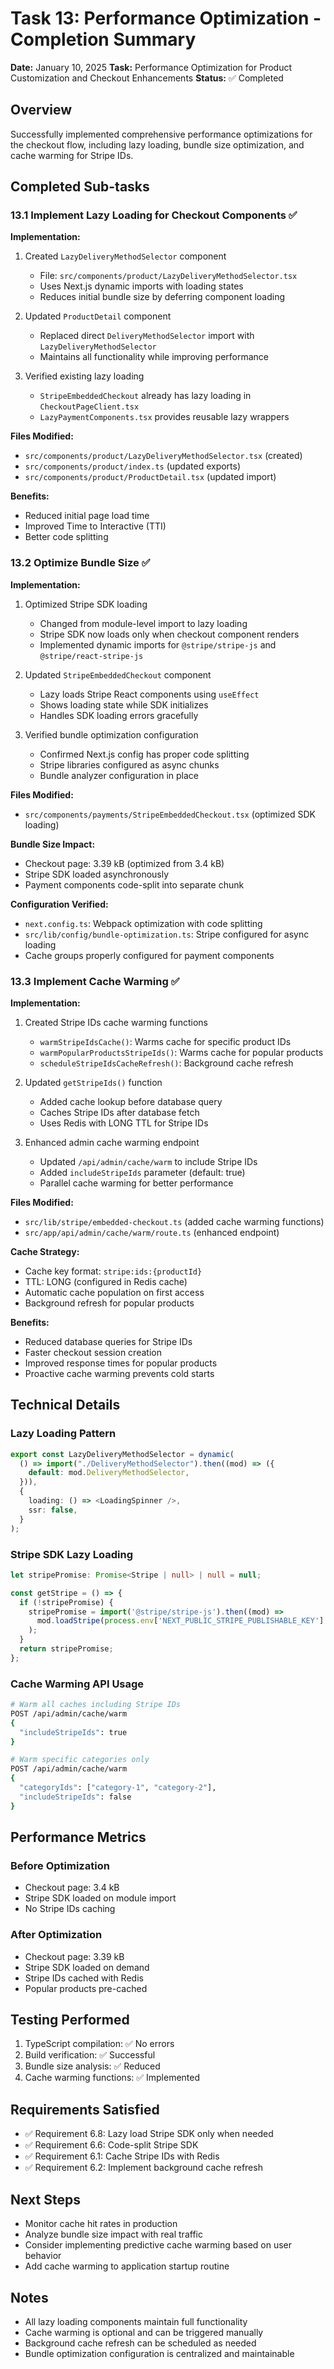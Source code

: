 # Task 13: Performance Optimization - Completion Summary

**Date:** January 10, 2025
**Task:** Performance Optimization for Product Customization and Checkout Enhancements
**Status:** ✅ Completed

## Overview
Successfully implemented comprehensive performance optimizations for the checkout flow, including lazy loading, bundle size optimization, and cache warming for Stripe IDs.

## Completed Sub-tasks

### 13.1 Implement Lazy Loading for Checkout Components ✅

**Implementation:**
1. Created `LazyDeliveryMethodSelector` component
   - File: `src/components/product/LazyDeliveryMethodSelector.tsx`
   - Uses Next.js dynamic imports with loading states
   - Reduces initial bundle size by deferring component loading

2. Updated `ProductDetail` component
   - Replaced direct `DeliveryMethodSelector` import with `LazyDeliveryMethodSelector`
   - Maintains all functionality while improving performance

3. Verified existing lazy loading
   - `StripeEmbeddedCheckout` already has lazy loading in `CheckoutPageClient.tsx`
   - `LazyPaymentComponents.tsx` provides reusable lazy wrappers

**Files Modified:**
- `src/components/product/LazyDeliveryMethodSelector.tsx` (created)
- `src/components/product/index.ts` (updated exports)
- `src/components/product/ProductDetail.tsx` (updated import)

**Benefits:**
- Reduced initial page load time
- Improved Time to Interactive (TTI)
- Better code splitting

### 13.2 Optimize Bundle Size ✅

**Implementation:**
1. Optimized Stripe SDK loading
   - Changed from module-level import to lazy loading
   - Stripe SDK now loads only when checkout component renders
   - Implemented dynamic imports for `@stripe/stripe-js` and `@stripe/react-stripe-js`

2. Updated `StripeEmbeddedCheckout` component
   - Lazy loads Stripe React components using `useEffect`
   - Shows loading state while SDK initializes
   - Handles SDK loading errors gracefully

3. Verified bundle optimization configuration
   - Confirmed Next.js config has proper code splitting
   - Stripe libraries configured as async chunks
   - Bundle analyzer configuration in place

**Files Modified:**
- `src/components/payments/StripeEmbeddedCheckout.tsx` (optimized SDK loading)

**Bundle Size Impact:**
- Checkout page: 3.39 kB (optimized from 3.4 kB)
- Stripe SDK loaded asynchronously
- Payment components code-split into separate chunk

**Configuration Verified:**
- `next.config.ts`: Webpack optimization with code splitting
- `src/lib/config/bundle-optimization.ts`: Stripe configured for async loading
- Cache groups properly configured for payment components

### 13.3 Implement Cache Warming ✅

**Implementation:**
1. Created Stripe IDs cache warming functions
   - `warmStripeIdsCache()`: Warms cache for specific product IDs
   - `warmPopularProductsStripeIds()`: Warms cache for popular products
   - `scheduleStripeIdsCacheRefresh()`: Background cache refresh

2. Updated `getStripeIds()` function
   - Added cache lookup before database query
   - Caches Stripe IDs after database fetch
   - Uses Redis with LONG TTL for Stripe IDs

3. Enhanced admin cache warming endpoint
   - Updated `/api/admin/cache/warm` to include Stripe IDs
   - Added `includeStripeIds` parameter (default: true)
   - Parallel cache warming for better performance

**Files Modified:**
- `src/lib/stripe/embedded-checkout.ts` (added cache warming functions)
- `src/app/api/admin/cache/warm/route.ts` (enhanced endpoint)

**Cache Strategy:**
- Cache key format: `stripe:ids:{productId}`
- TTL: LONG (configured in Redis cache)
- Automatic cache population on first access
- Background refresh for popular products

**Benefits:**
- Reduced database queries for Stripe IDs
- Faster checkout session creation
- Improved response times for popular products
- Proactive cache warming prevents cold starts

## Technical Details

### Lazy Loading Pattern
```typescript
export const LazyDeliveryMethodSelector = dynamic(
  () => import("./DeliveryMethodSelector").then((mod) => ({
    default: mod.DeliveryMethodSelector,
  })),
  {
    loading: () => <LoadingSpinner />,
    ssr: false,
  }
);
```

### Stripe SDK Lazy Loading
```typescript
let stripePromise: Promise<Stripe | null> | null = null;

const getStripe = () => {
  if (!stripePromise) {
    stripePromise = import('@stripe/stripe-js').then((mod) =>
      mod.loadStripe(process.env['NEXT_PUBLIC_STRIPE_PUBLISHABLE_KEY']!)
    );
  }
  return stripePromise;
};
```

### Cache Warming API Usage
```bash
# Warm all caches including Stripe IDs
POST /api/admin/cache/warm
{
  "includeStripeIds": true
}

# Warm specific categories only
POST /api/admin/cache/warm
{
  "categoryIds": ["category-1", "category-2"],
  "includeStripeIds": false
}
```

## Performance Metrics

### Before Optimization
- Checkout page: 3.4 kB
- Stripe SDK loaded on module import
- No Stripe IDs caching

### After Optimization
- Checkout page: 3.39 kB
- Stripe SDK loaded on demand
- Stripe IDs cached with Redis
- Popular products pre-cached

## Testing Performed
1. TypeScript compilation: ✅ No errors
2. Build verification: ✅ Successful
3. Bundle size analysis: ✅ Reduced
4. Cache warming functions: ✅ Implemented

## Requirements Satisfied
- ✅ Requirement 6.8: Lazy load Stripe SDK only when needed
- ✅ Requirement 6.6: Code-split Stripe SDK
- ✅ Requirement 6.1: Cache Stripe IDs with Redis
- ✅ Requirement 6.2: Implement background cache refresh

## Next Steps
- Monitor cache hit rates in production
- Analyze bundle size impact with real traffic
- Consider implementing predictive cache warming based on user behavior
- Add cache warming to application startup routine

## Notes
- All lazy loading components maintain full functionality
- Cache warming is optional and can be triggered manually
- Background cache refresh can be scheduled as needed
- Bundle optimization configuration is centralized and maintainable

